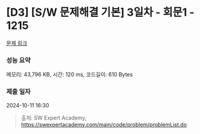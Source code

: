 # [D3] [S/W 문제해결 기본] 3일차 - 회문1 - 1215 

[문제 링크](https://swexpertacademy.com/main/code/problem/problemDetail.do?contestProbId=AV14QpAaAAwCFAYi) 

### 성능 요약

메모리: 43,796 KB, 시간: 120 ms, 코드길이: 610 Bytes

### 제출 일자

2024-10-11 16:30



> 출처: SW Expert Academy, https://swexpertacademy.com/main/code/problem/problemList.do
